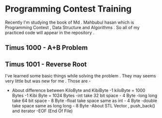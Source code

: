 # Programming Contest Training
Recently I'm studying the book of Md . Mahbubul hasan which is Programming Contest , Data Structure and Algorithms  . So all of my practiced code will appear in the repository . 

## Timus 1000 - A+B Problem


## Timus 1001 - Reverse Root
I've learned some basic things while solving the problem . They may seems very little but was new for me . Those are -
  - About difference between KiloByte and KibiByte
      -1 kiloByte = 1000 Bytes
      -1 Kibi Byte = 1024 Bytes 
  -int take 32 bit space - 4 Byte
  -long long take 64 bit space  - 8 Byte
  -float take space same as int - 4 Byte
  -double take space same as long long - 8 Byte
  -About STL Vector , push_back() and iterator
  -EOF (End Of File) 
